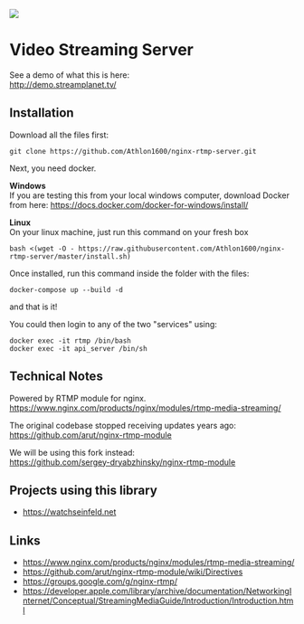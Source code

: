 ![](https://img.shields.io/github/last-commit/Athlon1600/nginx-rtmp-server.svg) 

# Video Streaming Server

See a demo of what this is here:  
http://demo.streamplanet.tv/

## Installation

Download all the files first:

```shell
git clone https://github.com/Athlon1600/nginx-rtmp-server.git
```

Next, you need docker.

**Windows**  
If you are testing this from your local windows computer, download Docker from here:
https://docs.docker.com/docker-for-windows/install/

**Linux**  
On your linux machine, just run this command on your fresh box

```shell
bash <(wget -O - https://raw.githubusercontent.com/Athlon1600/nginx-rtmp-server/master/install.sh)
```

Once installed, run this command inside the folder with the files:

```shell
docker-compose up --build -d
```

and that is it!

You could then login to any of the two "services" using:  
```shell
docker exec -it rtmp /bin/bash
docker exec -it api_server /bin/sh
```

## Technical Notes

Powered by RTMP module for nginx.  
https://www.nginx.com/products/nginx/modules/rtmp-media-streaming/

The original codebase stopped receiving updates years ago:  
https://github.com/arut/nginx-rtmp-module

We will be using this fork instead:  
https://github.com/sergey-dryabzhinsky/nginx-rtmp-module

## Projects using this library

- https://watchseinfeld.net

## Links

- https://www.nginx.com/products/nginx/modules/rtmp-media-streaming/
- https://github.com/arut/nginx-rtmp-module/wiki/Directives
- https://groups.google.com/g/nginx-rtmp/
- https://developer.apple.com/library/archive/documentation/NetworkingInternet/Conceptual/StreamingMediaGuide/Introduction/Introduction.html
